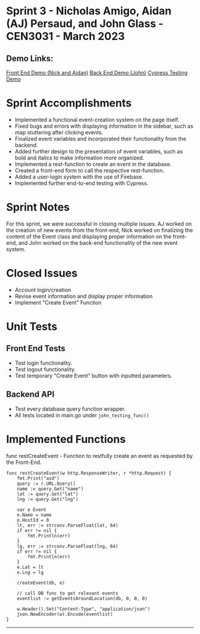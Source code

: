 # Sprint 3 - Nicholas Amigo, Aidan (AJ) Persaud, and John Glass - CEN3031 - March 2023

## Demo Links:
[Front End Demo (Nick and Aidan)](https://youtu.be/9fOnqLQ0wVg)
[Back End Demo (John)](https://youtu.be/w-aUFNLU-OQ)
[Cypress Testing Demo]()

# Sprint Accomplishments
- Implemented a functional event-creation system on the page itself.
- Fixed bugs and errors with displaying information in the sidebar, such as map stuttering after clicking events.
- Finalized event variables and incorporated their functionality from the backend.
- Added further design to the presentation of event variables, such as bold and italics to make information more organized.
- Implemented a rest-function to create an event in the database.
- Created a front-end form to call the respective rest-function.
- Added a user-login system with the use of Firebase.
- Implemented further end-to-end testing with Cypress.

# Sprint Notes
For this sprint, we were successful in closing multiple issues. AJ worked on the creation of new events from the front-end, Nick worked on finalizing the content of the Event class and displaying proper information on the front-end, and John worked on the back-end functionality of the new event system.

# Closed Issues
- Account login/creation
- Revise event information and display proper information
- Implement "Create Event" Function

# Unit Tests

## Front End Tests
- Test login functionality.
- Test logout functionality.
- Test temporary "Create Event" button with inputted parameters.

## Backend API
- Test every database query function wrapper.
- All tests located in main.go under `john_testing_func()`

# Implemented Functions

func restCreateEvent - Function to restfully create an event as requested by the Front-End.

```
func restCreateEvent(w http.ResponseWriter, r *http.Request) {
	fmt.Print("asd")
	query := r.URL.Query()
	name := query.Get("name")
	lat := query.Get("lat")
	lng := query.Get("lng")

	var e Event
	e.Name = name
	e.HostId = 0
	lt, err := strconv.ParseFloat(lat, 64)
	if err != nil {
		fmt.Println(err)
	}
	lg, err := strconv.ParseFloat(lng, 64)
	if err != nil {
		fmt.Println(err)
	}
	e.Lat = lt
	e.Lng = lg

	createEvent(db, e)

	// call DB func to get relevant events
	eventlist := getEventsAroundLocation(db, 0, 0, 0)

	w.Header().Set("Content-Type", "application/json")
	json.NewEncoder(w).Encode(eventlist)
}
```
---

